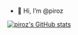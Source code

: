 - 👋 Hi, I’m @piroz

[![piroz's GitHub stats](https://github-readme-stats.vercel.app/api?username=piroz&show_icons=true&count_private=true)](https://github.com/anuraghazra/github-readme-stats)


<!---
piroz/piroz is a ✨ special ✨ repository because its `README.md` (this file) appears on your GitHub profile.
You can click the Preview link to take a look at your changes.
--->
